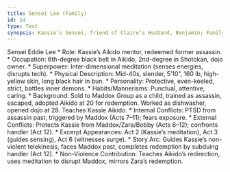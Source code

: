 ```yaml
---
title: Sensei Lee (Family)
id: 14
type: Text
synopsis: Kassie’s Sensei, friend of Claire’s Husband, Benjamin; Family friend, but former assassin for the Maddox Group
---
```


Sensei Eddie Lee
    * Role: Kassie’s Aikido mentor, redeemed former assassin.
    * Occupation: 6th-degree black belt in Aikido, 2nd-degree in Shotokan, dojo owner.
    * Superpower: Inter-dimensional meditation (senses energies, disrupts tech).
    * Physical Description: Mid-40s, slender, 5’10”, 160 lb, high-yellow skin, long black hair in bun.
    * Personality: Protective, even-keeled, strict, battles inner demons.
    * Habits/Mannerisms: Punctual, attentive, caring.
    * Background: Sold to Maddox Group as a child, trained as assassin, escaped, adopted Aikido at 20 for redemption. Worked as dishwasher, opened dojo at 28. Teaches Kassie Aikido.
    * Internal Conflicts: PTSD from assassin past, triggered by Maddox (Acts 7–11); fears exposure.
    * External Conflicts: Protects Kassie from Maddox/Zara/Bobby (Acts 6–12); confronts handler (Act 12).
    * Excerpt Appearances: Act 2 (Kassie’s meditation), Act 3 (guides sensing), Act 6 (witnesses surge).
    * Story Arc: Guides Kassie’s non-violent telekinesis, faces Maddox past, completes redemption by subduing handler (Act 12).
    * Non-Violence Contribution: Teaches Aikido’s redirection, uses meditation to disrupt Maddox, mirrors Zara’s redemption.
